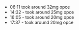 * 06:11 took around 32mg opce
* 14:32 - took around 25mg  opce
* 16:05 - took around 20mg opce
* 17:37 - took around 20mg opce